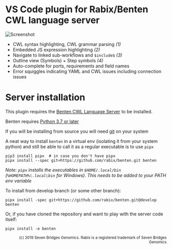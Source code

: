 # VS Code plugin for Rabix/Benten CWL language server

![Screenshot](https://camo.githubusercontent.com/06c93fa4201b808ebe9176d97dce77bedd0bd7f7/68747470733a2f2f692e696d6775722e636f6d2f66674a4f58756d2e706e67)

- CWL syntax highlighting, CWL grammar parsing _(1)_
- Embedded JS expression highlighting _(2)_
- Navigate to linked sub-workflows and `$include`s _(3)_
- Outline view (Symbols) + Step symbols _(4)_
- Auto-complete for ports, requirements and field names
- Error squiggles indicating YAML and CWL issues including connection
  issues


# Server installation

This plugin requires the [Benten CWL Language Server](https://github.com/rabix/benten) to be installed.

Benten requires [Python 3.7 or later](https://www.python.org/downloads/)

If you will be installing from source you will need
[git](https://git-scm.com/downloads) on your system

A neat way to install `benten` in a virtual env (isolating it from your
system python) and still be able to call it as a regular executable is
to use `pipx`

```
pip3 install pipx  # in case you don't have pipx
pipx install --spec git+https://github.com/rabix/benten.git benten
```

_Note: `pipx` installs the executables in `$HOME/.local/bin`
(`%HOMEPATH%\.local\bin` for Windows). This needs to be added to your
PATH env variable_

To install from develop branch (or some other branch): 
```
pipx install -spec git+https://github.com/rabix/benten.git@develop benten
```

Or, if you have cloned the repository and want to play with the server
code itself:

```
pipx install -e benten
```

<div align="right">
<sub>(c) 2019 Seven Bridges Genomics. Rabix is a registered trademark of Seven Bridges Genomics</sub>
</div>
